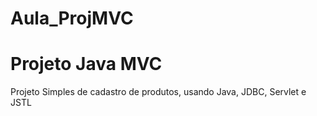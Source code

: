 # Aula_ProjMVC

Projeto Java MVC
====================================
Projeto Simples de cadastro de produtos, usando Java, JDBC, Servlet e JSTL


